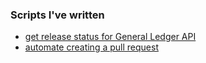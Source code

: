 ### Scripts I've written

- [get release status for General Ledger API](./Get-ReleaseStatus.ps1)
- [automate creating a pull request](./Create-PullRequest.ps1)